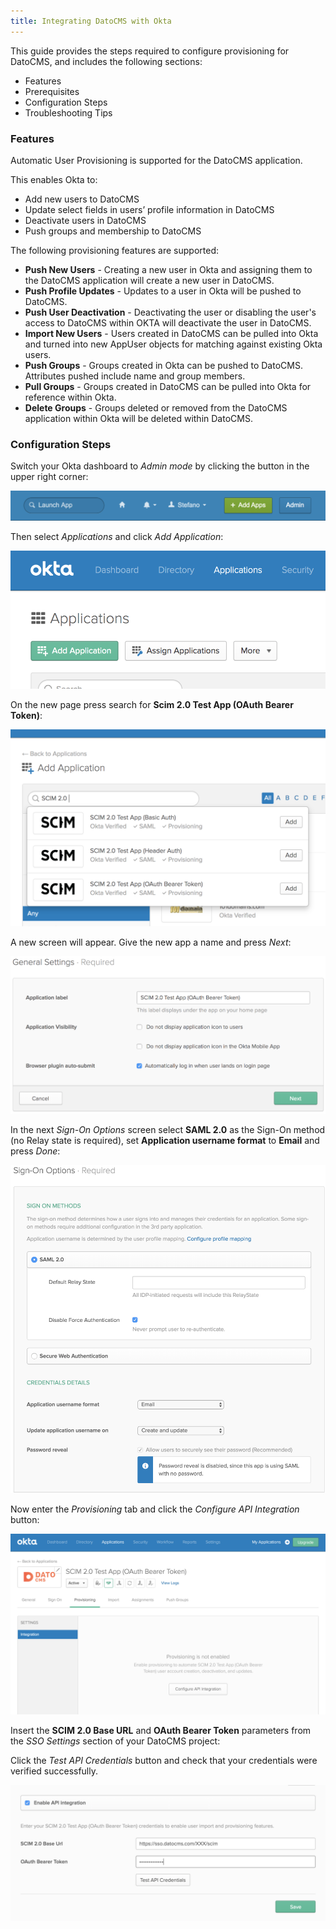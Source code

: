 ```yaml
---
title: Integrating DatoCMS with Okta
---
```


This guide provides the steps required to configure provisioning for DatoCMS, and includes the following sections:

* Features
* Prerequisites
* Configuration Steps
* Troubleshooting Tips

### Features

Automatic User Provisioning is supported for the DatoCMS application.

This enables Okta to:

* Add new users to DatoCMS
* Update select fields in users’ profile information in DatoCMS
* Deactivate users in DatoCMS
* Push groups and membership to DatoCMS

The following provisioning features are supported:

* **Push New Users** - Creating a new user in Okta and assigning them to the DatoCMS application will create a new user in DatoCMS.
* **Push Profile Updates** - Updates to a user in Okta will be pushed to DatoCMS.
* **Push User Deactivation** - Deactivating the user or disabling the user's access to DatoCMS within OKTA will deactivate the user in DatoCMS.
* **Import New Users** - Users created in DatoCMS can be pulled into Okta and turned into new AppUser objects for matching against existing Okta users.
* **Push Groups** - Groups created in Okta can be pushed to DatoCMS. Attributes pushed include name and group members.
* **Pull Groups** - Groups created in DatoCMS can be pulled into Okta for reference within Okta.
* **Delete Groups** - Groups deleted or removed from the DatoCMS application within Okta will be deleted within DatoCMS.

### Configuration Steps

Switch your Okta dashboard to *Admin mode* by clicking the button in the upper right corner:

![Switch to admin](../../images/okta/1-admin-mode.png)

Then select *Applications* and click *Add Application*:

![Add application](../../images/okta/2-add-application.png)

On the new page press search for **Scim 2.0 Test App (OAuth Bearer Token)**:

![Add application](../../images/okta/3-select-scim-2.png)

A new screen will appear. Give the new app a name and press *Next*:

![First step](../../images/okta/4-1-create-step.png)

In the next *Sign-On Options* screen select **SAML 2.0** as the Sign-On method (no Relay state is required), set **Application username format** to **Email** and press *Done*:

![Second step](../../images/okta/4-2-create-step.png)

Now enter the *Provisioning* tab and click the *Configure API Integration* button:

![First step](../../images/okta/5-1-provisioning.png)

Insert the **SCIM 2.0 Base URL** and **OAuth Bearer Token** parameters from the *SSO Settings* section of your DatoCMS project:

Click the *Test API Credentials* button and check that your credentials were verified successfully.

![Second step](../../images/okta/5-2-provisioning.png)
